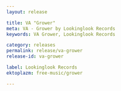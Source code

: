 ```yaml
---
layout: release

title: VA "Grower"
meta: VA - Grower by Lookinglook Records
keywords: VA Grower, Lookinglook Records

category: releases
permalink: release/va-grower
release-id: va-grower

label: Lookinglook Records
ektoplazm: free-music/grower

---
```


